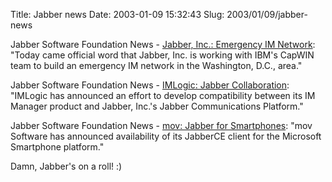 Title: Jabber news
Date: 2003-01-09 15:32:43
Slug: 2003/01/09/jabber-news


Jabber Software Foundation News - [Jabber, Inc.: Emergency IM Network][1]:
"Today came official word that Jabber, Inc. is working with IBM's CapWIN team
to build an emergency IM network in the Washington, D.C., area."

Jabber Software Foundation News - [IMLogic: Jabber Collaboration][2]: "IMLogic
has announced an effort to develop compatibility between its IM Manager
product and Jabber, Inc.'s Jabber Communications Platform."

Jabber Software Foundation News - [mov: Jabber for Smartphones][3]: "mov
Software has announced availability of its JabberCE client for the Microsoft
Smartphone platform."

Damn, Jabber's on a roll! :)

   [1]: http://www.jabber.com/news_press_release_template.php?title=Jabber+Selected+as+the+Instant+Messaging+Platform+for+the+CapWIN+Law+Enforcement+Emergency+Network
   [2]: http://www.imlogic.com/press22.htm
   [3]: http://www.movsoftware.com/jabberce/JabberCE_Smartphone_Press_Release.htm
